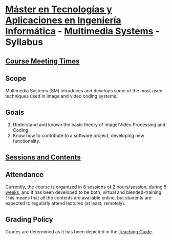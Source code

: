 <!-- See https://ocw.mit.edu/courses/6-0001-introduction-to-computer-science-and-programming-in-python-fall-2016/pages/syllabus/ -->
# [Máster en Tecnologías y Aplicaciones en Ingeniería Informática](https://www.ual.es/estudios/masteres/presentacion/7114) - [Multimedia Systems](https://www.ual.es/estudios/masteres/presentacion/plandeestudios/asignatura/7114/71142105) - Syllabus

## [Course Meeting Times](https://www.ual.es/estudios/masteres/presentacion/plandeestudios/asignatura/7114/71142105)

## Scope
Multimedia Systems (SM) introduces and develops some of the most used techniques used in image and video coding systems.

## Goals
1. Understand and known the basic theory of Image/Video Processing and Coding.
2. Know how to contribute to a software project, developing new functionality.

## [Sessions and Contents](https://sistemas-multimedia.github.io/contents/)

## Attendance
Currently, [the course is organized in 8 sessions of 2 hours/session, during 5 weeks](https://www.ual.es/estudios/masteres/presentacion/plandeestudios/asignatura/7114/71142105), and it has been developed to be both, virtual and blended-training. This means that all the contents are available online, but students are expected to regularly attend lectures (at least, remotely).

## Grading Policy
Grades are determined as it has been depicted in the [Teaching Guide](https://www.ual.es/estudios/masteres/presentacion/plandeestudios/asignatura/7114/71142105).
